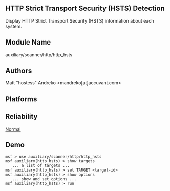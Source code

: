 ## HTTP Strict Transport Security (HSTS) Detection

Display HTTP Strict Transport Security (HSTS) information 
about each system.


## Module Name
auxiliary/scanner/http/http_hsts

## Authors
Matt "hostess" Andreko <mandreko[at]accuvant.com>





## Platforms


## Reliability
[Normal](https://github.com/rapid7/metasploit-framework/wiki/Exploit-Ranking)

## Demo

```
msf > use auxiliary/scanner/http/http_hsts
msf auxiliary(http_hsts) > show targets
   ... a list of targets ...
msf auxiliary(http_hsts) > set TARGET <target-id>
msf auxiliary(http_hsts) > show options
   ... show and set options ...
msf auxiliary(http_hsts) > run
```
    
    